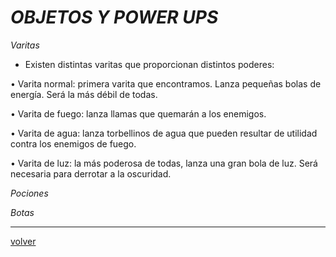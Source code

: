 
#		_OBJETOS Y POWER UPS_
_Varitas_

- Existen distintas varitas que proporcionan distintos poderes:

•	Varita normal: primera varita que encontramos. Lanza pequeñas bolas de energía. Será la más débil de todas.

•	Varita de fuego: lanza llamas que quemarán a los enemigos.

•	Varita de agua: lanza torbellinos de agua que pueden resultar de utilidad contra los enemigos de fuego.

•	Varita de luz: la más poderosa de todas, lanza una gran bola de luz. Será necesaria para derrotar a la oscuridad.



_Pociones_

_Botas_

---
[volver](./../lilWhich.html)
